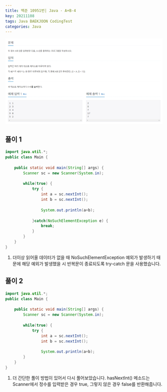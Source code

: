 ```yaml
---
title: 백준 10951번| Java - A+B-4
key: 20211108
tags: Java BAEKJOON CodingTest
categories: Java
---
```


![bj1](/assets/images/post/2021-11-08-bj1.png)

## 풀이 1
~~~java
import java.util.*;
public class Main {

	public static void main(String[] args) {
		Scanner sc = new Scanner(System.in);
		
		while(true) {		
			try {
				int a = sc.nextInt();
				int b = sc.nextInt();
				
				System.out.println(a+b);
				
			}catch(NoSuchElementException e) {
				break;
			}
		}
	}
}
~~~ 

1. 더이상 읽어올 데이터가 없을 때 NoSuchElementException 예외가 발생하기 때문에 해당 예외가 발생했을 시 반복문이 종료되도록 try-catch 문을 사용했습니다.  

## 풀이 2
~~~java
import java.util.*;
public class Main {

	public static void main(String[] args) {
		Scanner sc = new Scanner(System.in);
		
		while(true) {		
			try {
				int a = sc.nextInt();
				int b = sc.nextInt();
				
				System.out.println(a+b);
		}
	}
}
~~~ 

1. 더 간단한 풀이 방법이 있어서 다시 풀어보았습니다. hasNextInt() 메소드는 Scanner에서 정수를 입력받은 경우 true, 그렇지 않은 경우 false를 반환해줍니다.  

